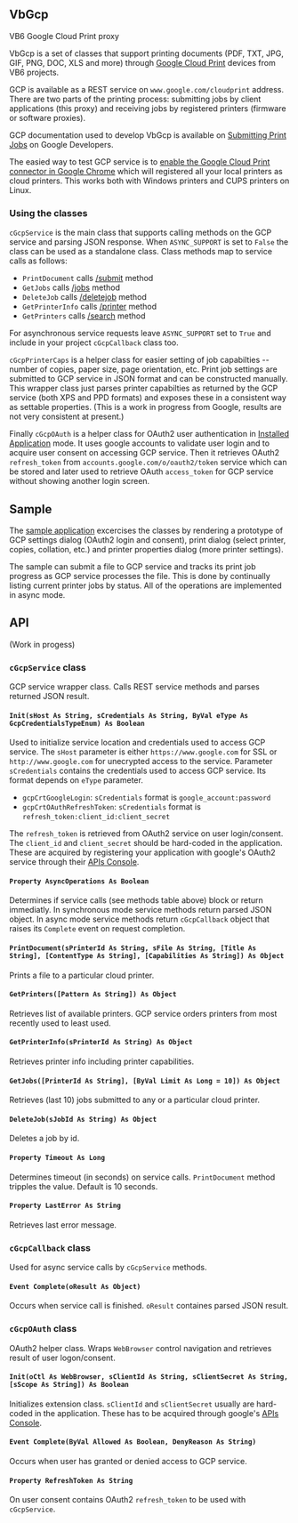 ## VbGcp
VB6 Google Cloud Print proxy

VbGcp is a set of classes that support printing documents (PDF, TXT, JPG, GIF, PNG, DOC, XLS and more) through [Google Cloud Print](http://www.google.com/cloudprint/learn/) devices from VB6 projects.

GCP is available as a REST service on `www.google.com/cloudprint` address. There are two parts of the printing process: submitting jobs by client applications (this proxy) and receiving jobs by registered printers (firmware or software proxies).

GCP documentation used to develop VbGcp is available on [Submitting Print Jobs](https://developers.google.com/cloud-print/docs/sendJobs) on Google Developers.

The easied way to test GCP service is to [enable the Google Cloud Print connector in Google Chrome](http://support.google.com/cloudprint/bin/answer.py?&answer=1686197) which will registered all your local printers as cloud printers. This works both with Windows printers and CUPS printers on Linux.

### Using the classes

`cGcpService` is the main class that supports calling methods on the GCP service and parsing JSON response. When `ASYNC_SUPPORT` is set to `False` the class can be used as a standalone class. Class methods map to service calls as follows:

 - `PrintDocument` calls [/submit](https://developers.google.com/cloud-print/docs/appInterfaces#submit) method
 - `GetJobs` calls [/jobs](https://developers.google.com/cloud-print/docs/appInterfaces#jobs) method
 - `DeleteJob` calls [/deletejob](https://developers.google.com/cloud-print/docs/appInterfaces#deletejob) method
 - `GetPrinterInfo` calls [/printer](https://developers.google.com/cloud-print/docs/appInterfaces#printer) method
 - `GetPrinters` calls [/search](https://developers.google.com/cloud-print/docs/appInterfaces#search) method

For asynchronous service requests leave `ASYNC_SUPPORT` set to `True` and include in your project `cGcpCallback` class too.

`cGcpPrinterCaps` is a helper class for easier setting of job capabilties -- number of copies, paper size, page orientation, etc. Print job settings are submitted to GCP service in JSON format and can be constructed manually. This wrapper class just parses printer capabilties as returned by the GCP service (both XPS and PPD formats) and exposes these in a consistent way as settable properties. (This is a work in progress from Google, results are not very consistent at present.)

Finally `cGcpOAuth` is a helper class for OAuth2 user authentication in [Installed Application](https://developers.google.com/accounts/docs/OAuth2#installed) mode. It uses google accounts to validate user login and to acquire user consent on accessing GCP service. Then it retrieves OAuth2 `refresh_token` from `accounts.google.com/o/oauth2/token` service which can be stored and later used to retrieve OAuth `access_token` for GCP service without showing another login screen.

## Sample

The [sample application](https://github.com/wqweto/VbGcp/raw/master/Sample/GCPSample.exe) excercises the classes by rendering a prototype of GCP settings dialog (OAuth2 login and consent), print dialog (select printer, copies, collation, etc.) and printer properties dialog (more printer settings). 

The sample can submit a file to GCP service and tracks its print job progress as GCP service processes the file. This is done by continually listing current printer jobs by status. All of the operations are implemented in async mode.

## API
(Work in progess)

### `cGcpService` class

GCP service wrapper class. Calls REST service methods and parses returned JSON result.

#### `Init(sHost As String, sCredentials As String, ByVal eType As GcpCredentialsTypeEnum) As Boolean`

Used to initialize service location and credentials used to access GCP service. The `sHost` parameter is either `https://www.google.com` for SSL or `http://www.google.com` for unecrypted access to the service. Parameter `sCredentials` contains the credentials used to access GCP service. Its format depends on `eType` parameter. 

 - `gcpCrtGoogleLogin`: `sCredentials` format is `google_account:password`
 - `gcpCrtOAuthRefreshToken`: `sCredentials` format is `refresh_token:client_id:client_secret`
 
The `refresh_token` is retrieved from OAuth2 service on user login/consent. The `client_id` and `client_secret` should be hard-coded in the application. These are acquired by registering your application with google's OAuth2 service through their [APIs Console](https://code.google.com/apis/console#access).

#### `Property AsyncOperations As Boolean`

Determines if service calls (see methods table above) block or return immediatly. In synchronous mode service methods return parsed JSON object. In async mode service methods return `cGcpCallback` object that raises its `Complete` event on request completion.

#### `PrintDocument(sPrinterId As String, sFile As String, [Title As String], [ContentType As String], [Capabilities As String]) As Object`

Prints a file to a particular cloud printer.

#### `GetPrinters([Pattern As String]) As Object`

Retrieves list of available printers. GCP service orders printers from most recently used to least used.

#### `GetPrinterInfo(sPrinterId As String) As Object`

Retrieves printer info including printer capabilities.

#### `GetJobs([PrinterId As String], [ByVal Limit As Long = 10]) As Object`

Retrieves (last 10) jobs submitted to any or a particular cloud printer.

#### `DeleteJob(sJobId As String) As Object`

Deletes a job by id.

#### `Property Timeout As Long`

Determines timeout (in seconds) on service calls. `PrintDocument` method tripples the value. Default is 10 seconds.

#### `Property LastError As String`

Retrieves last error message.

### `cGcpCallback` class

Used for async service calls by `cGcpService` methods.

#### `Event Complete(oResult As Object)`

Occurs when service call is finished. `oResult` containes parsed JSON result.

### `cGcpOAuth` class

OAuth2 helper class. Wraps `WebBrowser` control navigation and retrieves result of user logon/consent.

#### `Init(oCtl As WebBrowser, sClientId As String, sClientSecret As String, [sScope As String]) As Boolean`

Initializes extension class. `sClientId` and `sClientSecret` usually are hard-coded in the application. These has to be acquired through google's [APIs Console](https://code.google.com/apis/console#access).

#### `Event Complete(ByVal Allowed As Boolean, DenyReason As String)`

Occurs when user has granted or denied access to GCP service.

#### `Property RefreshToken As String`

On user consent contains OAuth2 `refresh_token` to be used with `cGcpService`.

